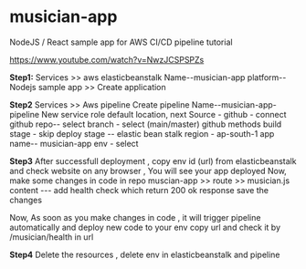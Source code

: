 # musician-app
NodeJS / React sample app for AWS CI/CD pipeline tutorial

https://www.youtube.com/watch?v=NwzJCSPSPZs

**Step1:**
 Services >> aws elasticbeanstalk
Name--musician-app
platform--Nodejs
sample app >> Create application 

**Step2**
Services >> Aws pipeline 
Create pipeline 
Name--musician-app-pipeline 
New service role 
default location, next 
Source - github - connect github 
repo-- select 
branch - select (main/master)
github methods 
build stage - skip 
deploy stage -- elastic bean stalk region - ap-south-1
app name-- musician-app
env - select

**Step3**
After successfull deployment , copy env id (url) from elasticbeanstalk and check website on any browser , You will see your app deployed 
Now, make some changes in code in repo 
muscian-app >> route >> musician.js 
content --- add health check  which return 200 ok response 
save the changes 

Now, As soon as you make changes in code , it will trigger pipeline automatically and deploy new code to your env 
copy url and check it by /musician/health in url 
 
**Step4**
Delete the resources , delete env in elasticbeanstalk and pipeline 
